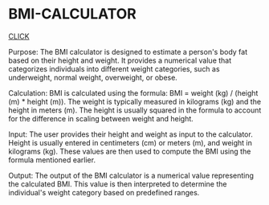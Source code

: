 # BMI-CALCULATOR
[CLICK](https://aditya733101.github.io/BMI-CALCULATOR/)

Purpose:
The BMI calculator is designed to estimate a person's body fat based on their height and weight.
It provides a numerical value that categorizes individuals into different weight categories, such as underweight, normal weight, overweight, or obese.

Calculation:
BMI is calculated using the formula: BMI = weight (kg) / (height (m) * height (m)).
The weight is typically measured in kilograms (kg) and the height in meters (m).
The height is usually squared in the formula to account for the difference in scaling between weight and height.

Input:
The user provides their height and weight as input to the calculator.
Height is usually entered in centimeters (cm) or meters (m), and weight in kilograms (kg).
These values are then used to compute the BMI using the formula mentioned earlier.

Output:
The output of the BMI calculator is a numerical value representing the calculated BMI.
This value is then interpreted to determine the individual's weight category based on predefined ranges.
